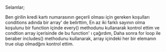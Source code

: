 Selamlar;

Ben girilin kredi kartı numarasının geçerli olması için gereken koşulları conditions adında bir array' de belirttim,
En az iki farklı sayının olma koşulunu bir function içinde every() methodunu kullanarak kontrol ettim ve condtion array içerisinde de bu function' ı çağırdım,
Daha sonra for loop ile beraber includes() methodunu kullanarak, array içindeki her bir elemanın true olup olmadğını kontrol ettim.
